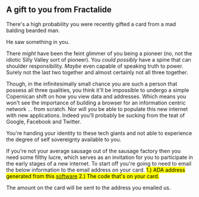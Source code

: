 <div class="row">
    <div class="col-lg-offset-3 col-lg-6 col-md-offset-2 col-md-8 col-xs-offset-1 col-xs-10 text-center">
        <h2 class="sub_heading_blue">A gift to you from Fractalide</h2>
        <p>
            There's a high probability you were recently gifted a card from a mad balding bearded man.
        </p>
        <p>
            He saw something in you.
        </p>
        <p>
            There <i>might</i> have been the feint glimmer of you being a pioneer (no, not the idiotic Silly Valley sort of pioneer). You <i>could possibly</i> have a spine that can shoulder responsibility. <i>Maybe</i> even capable of speaking truth to power. Surely not the last two together and almost certainly not all three together.
        </p>
        <p>
            Though, in the infinitesimally small chance you are such a person that possess all three qualities, you think it'll be impossible to undergo a simple Copernican shift on how you view data and addresses.
            Which means you won't see the importance of building a browser for an information centric network ... from scratch. Nor will you be able to populate this new internet with new applications. Indeed you'll probably be sucking from the teat of Google, Facebook and Twitter.
        </p>
        <p>
            You're handing your identity to these tech giants and not able to experience the degree of self sovereignty available to you.  
        </p>
        <p>
            If you're not your average sausage out of the sausage factory then you need some filthy lucre, which serves as an invitation for you to participate in the early stages of a new internet. To start off you're going to need to email the below information to the email address on your card. <mark> 1.) ADA address generated from this <a href="https://github.com/input-output-hk/cardano-cli">software</a> 2.) The code that's on your card.</mark>
        </p>
        <p>
            The amount on the card will be sent to the address you emailed us.
        </p>
    </div>
</div>
